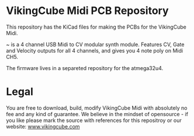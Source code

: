 # VikingCube Midi PCB Repository
This repository has the KiCad files for making the PCBs for the VikingCube Midi.

~ is a 4 channel USB Midi to CV modular synth module. Features CV, Gate and Velocity outputs for all 4 channels, and gives you 4 note poly on Midi CH5.

The firmware lives in a separeted repository for the atmega32u4.

# Legal
You are free to download, build, modify VikingCube Midi with absolutely no fee and any kind of guarantee. We believe in the mindset of opensource - if you like please
mark the source with references for this repositroy or our website: www.vikingcube.com
